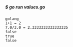 ##### $ go run values.go
    golang
    1+1 = 2
    7.0/3.0 = 2.3333333333333335
    false
    true
    false